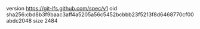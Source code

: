 version https://git-lfs.github.com/spec/v1
oid sha256:cbd8b3f9baac3aff4a5205a56c5452bcbbb23f5213f8d6468770cf00abdc2048
size 2484
